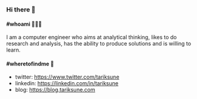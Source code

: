 ### Hi there 👋

#### #whoami 🧑🏻‍💻
I am a computer engineer who aims at analytical thinking, likes to do research and analysis, has the ability to produce solutions and is willing to learn.

#### #wheretofindme 📍
- twitter: https://www.twitter.com/tariksune
- linkedin: https://linkedin.com/in/tariksune
- blog: https://blog.tariksune.com
